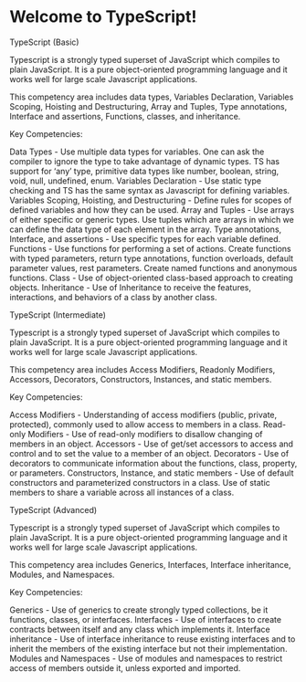 # Welcome to TypeScript!

TypeScript (Basic)

Typescript is a strongly typed superset of JavaScript which compiles to plain JavaScript. It is a pure object-oriented programming language and it works well for large scale Javascript applications.

This competency area includes data types, Variables Declaration, Variables Scoping, Hoisting and Destructuring, Array and Tuples, Type annotations, Interface and assertions, Functions, classes, and inheritance.

Key Competencies:

Data Types - Use multiple data types for variables. One can ask the compiler to ignore the type to take advantage of dynamic types. TS has support for ‘any’ type, primitive data types like number, boolean, string, void, null, undefined, enum.
Variables Declaration - Use static type checking and TS has the same syntax as Javascript for defining variables.
Variables Scoping, Hoisting, and Destructuring - Define rules for scopes of defined variables and how they can be used.
Array and Tuples - Use arrays of either specific or generic types. Use tuples which are arrays in which we can define the data type of each element in the array.
Type annotations, Interface, and assertions - Use specific types for each variable defined.
Functions - Use functions for performing a set of actions. Create functions with typed parameters, return type annotations, function overloads, default parameter values, rest parameters. Create named functions and anonymous functions.
Class - Use of object-oriented class-based approach to creating objects. 
Inheritance - Use of Inheritance to receive the features, interactions, and behaviors of a class by another class.

TypeScript (Intermediate)

Typescript is a strongly typed superset of JavaScript which compiles to plain JavaScript. It is a pure object-oriented programming language and it works well for large scale Javascript applications.

This competency area includes Access Modifiers, Readonly Modifiers, Accessors, Decorators, Constructors, Instances, and static members.

Key Competencies:

Access Modifiers - Understanding of access modifiers (public, private, protected), commonly used to allow access to members in a class.
Read-only Modifiers - Use of read-only modifiers to disallow changing of members in an object.
Accessors - Use of get/set accessors to access and control and to set the value to a member of an object.
Decorators - Use of decorators to communicate information about the functions, class, property, or parameters.
Constructors, Instance, and static members - Use of default constructors and parameterized constructors in a class.  Use of static members to share a variable across all instances of a class.

TypeScript (Advanced)

Typescript is a strongly typed superset of JavaScript which compiles to plain JavaScript. It is a pure object-oriented programming language and it works well for large scale Javascript applications.

This competency area includes Generics, Interfaces, Interface inheritance, Modules, and Namespaces.

Key Competencies:

Generics - Use of generics to create strongly typed collections, be it functions, classes, or interfaces.
Interfaces - Use of interfaces to create contracts between itself and any class which implements it.
Interface inheritance - Use of interface inheritance to reuse existing interfaces and to inherit the members of the existing interface but not their implementation.
Modules and Namespaces - Use of modules and namespaces to restrict access of members outside it, unless exported and imported.

